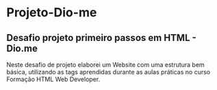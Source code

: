 # Projeto-Dio-me
## Desafio projeto primeiro passos em HTML - Dio.me
Neste desafio de projeto elaborei um Website com uma estrutura bem básica, utilizando as tags aprendidas durante as aulas práticas no curso Formação HTML Web Developer.
